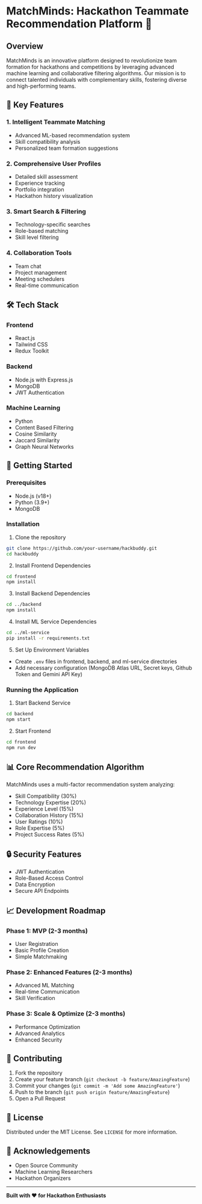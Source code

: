 # MatchMinds: Hackathon Teammate Recommendation Platform 🚀

## Overview

MatchMinds is an innovative platform designed to revolutionize team formation for hackathons and competitions by leveraging advanced machine learning and collaborative filtering algorithms. Our mission is to connect talented individuals with complementary skills, fostering diverse and high-performing teams.

## 🌟 Key Features

### 1. Intelligent Teammate Matching
- Advanced ML-based recommendation system
- Skill compatibility analysis
- Personalized team formation suggestions

### 2. Comprehensive User Profiles
- Detailed skill assessment
- Experience tracking
- Portfolio integration
- Hackathon history visualization

### 3. Smart Search & Filtering
- Technology-specific searches
- Role-based matching
- Skill level filtering

### 4. Collaboration Tools
- Team chat
- Project management
- Meeting schedulers
- Real-time communication

## 🛠 Tech Stack

### Frontend
- React.js 
- Tailwind CSS
- Redux Toolkit

### Backend
- Node.js with Express.js
- MongoDB
- JWT Authentication

### Machine Learning
- Python
- Content Based Filtering
- Cosine Similarity
- Jaccard Similarity
- Graph Neural Networks

## 🚀 Getting Started

### Prerequisites
- Node.js (v18+)
- Python (3.9+)
- MongoDB

### Installation

1. Clone the repository
```bash
git clone https://github.com/your-username/hackbuddy.git
cd hackbuddy
```

2. Install Frontend Dependencies
```bash
cd frontend
npm install
```

3. Install Backend Dependencies
```bash
cd ../backend
npm install
```

4. Install ML Service Dependencies
```bash
cd ../ml-service
pip install -r requirements.txt
```

5. Set Up Environment Variables
- Create `.env` files in frontend, backend, and ml-service directories
- Add necessary configuration (MongoDB Atlas URL, Secret keys, Github Token and Gemini API Key)

### Running the Application

1. Start Backend Service
```bash
cd backend
npm start
```

2. Start Frontend
```bash
cd frontend
npm run dev
```

## 📊 Core Recommendation Algorithm

MatchMinds uses a multi-factor recommendation system analyzing:
- Skill Compatibility (30%)
- Technology Expertise (20%)
- Experience Level (15%)
- Collaboration History (15%)
- User Ratings (10%)
- Role Expertise (5%)
- Project Success Rates (5%)

## 🔒 Security Features
- JWT Authentication
- Role-Based Access Control
- Data Encryption
- Secure API Endpoints

## 📈 Development Roadmap

### Phase 1: MVP (2-3 months)
- User Registration
- Basic Profile Creation
- Simple Matchmaking

### Phase 2: Enhanced Features (2-3 months)
- Advanced ML Matching
- Real-time Communication
- Skill Verification

### Phase 3: Scale & Optimize (2-3 months)
- Performance Optimization
- Advanced Analytics
- Enhanced Security

## 🤝 Contributing

1. Fork the repository
2. Create your feature branch (`git checkout -b feature/AmazingFeature`)
3. Commit your changes (`git commit -m 'Add some AmazingFeature'`)
4. Push to the branch (`git push origin feature/AmazingFeature`)
5. Open a Pull Request

## 📄 License
Distributed under the MIT License. See `LICENSE` for more information.

## 🙌 Acknowledgements
- Open Source Community
- Machine Learning Researchers
- Hackathon Organizers

---

**Built with ❤️ for Hackathon Enthusiasts**
